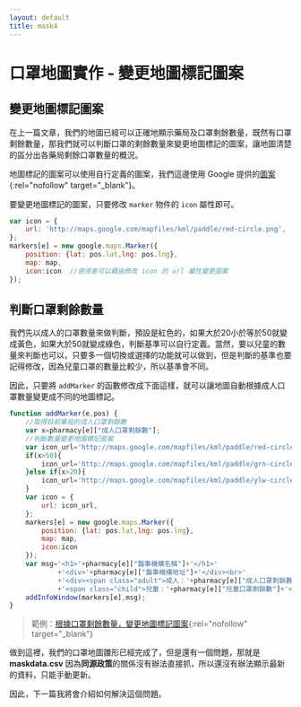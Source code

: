 ```yaml
---
layout: default
title: mask4
---
```


# 口罩地圖實作 - 變更地圖標記圖案

## 變更地圖標記圖案

在上一篇文章，我們的地圖已經可以正確地顯示藥局及口罩剩餘數量，既然有口罩剩餘數量，那我們就可以判斷口罩的剩餘數量來變更地圖標記的圖案，讓地圖清楚的區分出各藥局剩餘口罩數量的概況。

地圖標記的圖案可以使用自行定義的圖案，我們這邊使用 Google 提供的[圖案](http://kml4earth.appspot.com/icons.html){:rel="nofollow" target="_blank"}。

要變更地圖標記的圖案，只要修改 `marker` 物件的 `icon` 屬性即可。

```js
var icon = {
    url: 'http://maps.google.com/mapfiles/kml/paddle/red-circle.png',  //使用者定義的圖案
};
markers[e] = new google.maps.Marker({
    position: {lat: pos.lat,lng: pos.lng},
    map: map,
    icon:icon  //使用者可以藉由修改 icon 的 url 屬性變更圖案
});
```

## 判斷口罩剩餘數量

我們先以成人的口罩數量來做判斷，預設是紅色的，如果大於20小於等於50就變成黃色，如果大於50就變成綠色，判斷基準可以自行定義。當然，要以兒童的數量來判斷也可以，只要多一個切換或選擇的功能就可以做到，但是判斷的基準也要記得修改，因為兒童口罩的數量比較少，所以基準會不同。

因此，只要將 `addMarker` 的函數修改成下面這樣，就可以讓地圖自動根據成人口罩數量變更成不同的地圖標記。 

```js
function addMarker(e,pos) {
    //取得目前藥局的成人口罩剩餘數
    var x=pharmacy[e]["成人口罩剩餘數"];
    //判斷數量變更地圖標記圖案
    var icon_url='http://maps.google.com/mapfiles/kml/paddle/red-circle.png';
    if(x>50){
        icon_url='http://maps.google.com/mapfiles/kml/paddle/grn-circle.png';
    }else if(x>20){
        icon_url='http://maps.google.com/mapfiles/kml/paddle/ylw-circle.png';
    }
    var icon = {
        url: icon_url,
    };
    markers[e] = new google.maps.Marker({
        position: {lat: pos.lat,lng: pos.lng},
        map: map,
        icon:icon
    });
    var msg='<h1>'+pharmacy[e]["醫事機構名稱"]+'</h1>'
            +'<div>'+pharmacy[e]["醫事機構地址"]+'</div><br>'
            +'<div><span class="adult">成人：'+pharmacy[e]["成人口罩剩餘數"]+'</span> '
            +'<span class="child">兒童：'+pharmacy[e]["兒童口罩剩餘數"]+'</span></div>';
    addInfoWindow(markers[e],msg);
}
```

> 範例：[根據口罩剩餘數量，變更地圖標記圖案](https://e87042170.github.io/mask-map/demo/google-maps-change-marker.html){:rel="nofollow" target="_blank"}

做到這裡，我們的口罩地圖雛形已經完成了，但是還有一個問題，那就是 **maskdata.csv** 因為**同源政策**的關係沒有辦法直接抓，所以還沒有辦法顯示最新的資料，只能手動更新。

因此，下一篇我將會介紹如何解決這個問題。
